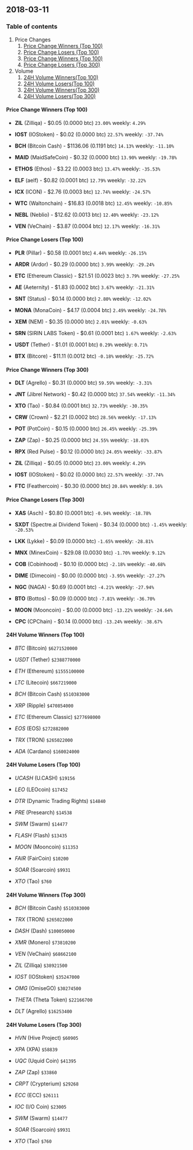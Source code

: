 ## 2018-03-11
### Table of contents
1. Price Changes
	1. [Price Change Winners (Top 100)](#price-change-winners-top-100)
	2. [Price Change Losers (Top 100)](#price-change-losers-top-100)
	1. [Price Change Winners (Top 100)](#price-change-winners-top-300)
	2. [Price Change Losers (Top 300)](#price-change-losers-top-300)
2. Volume
	1. [24H Volume Winners(Top 100)](#24h-volume-winners-top-100)
	2. [24H Volume Losers(Top 100)](#24h-volume-losers-top-100)
	1. [24H Volume Winners(Top 300)](#24h-volume-winners-top-300)
	2. [24H Volume Losers(Top 300)](#24h-volume-losers-top-300)

#### Price Change Winners (Top 100)
* **ZIL** (Zilliqa) - $0.05 (0.0000 btc) `23.00%` weekly: `4.29%`

* **IOST** (IOStoken) - $0.02 (0.0000 btc) `22.57%` weekly: `-37.74%`

* **BCH** (Bitcoin Cash) - $1136.06 (0.1191 btc) `14.13%` weekly: `-11.10%`

* **MAID** (MaidSafeCoin) - $0.32 (0.0000 btc) `13.90%` weekly: `-19.78%`

* **ETHOS** (Ethos) - $3.22 (0.0003 btc) `13.47%` weekly: `-35.53%`

* **ELF** (aelf) - $0.82 (0.0001 btc) `12.79%` weekly: `-32.22%`

* **ICX** (ICON) - $2.76 (0.0003 btc) `12.74%` weekly: `-24.57%`

* **WTC** (Waltonchain) - $16.83 (0.0018 btc) `12.45%` weekly: `-10.85%`

* **NEBL** (Neblio) - $12.62 (0.0013 btc) `12.40%` weekly: `-23.12%`

* **VEN** (VeChain) - $3.87 (0.0004 btc) `12.17%` weekly: `-16.31%`


#### Price Change Losers (Top 100)
* **PLR** (Pillar) - $0.58 (0.0001 btc) `4.44%` weekly: `-26.15%`

* **ARDR** (Ardor) - $0.29 (0.0000 btc) `3.99%` weekly: `-29.24%`

* **ETC** (Ethereum Classic) - $21.51 (0.0023 btc) `3.79%` weekly: `-27.25%`

* **AE** (Aeternity) - $1.83 (0.0002 btc) `3.67%` weekly: `-21.31%`

* **SNT** (Status) - $0.14 (0.0000 btc) `2.80%` weekly: `-12.02%`

* **MONA** (MonaCoin) - $4.17 (0.0004 btc) `2.49%` weekly: `-24.78%`

* **XEM** (NEM) - $0.35 (0.0000 btc) `2.01%` weekly: `-0.63%`

* **SRN** (SIRIN LABS Token) - $0.61 (0.0001 btc) `1.67%` weekly: `-2.63%`

* **USDT** (Tether) - $1.01 (0.0001 btc) `0.29%` weekly: `0.71%`

* **BTX** (Bitcore) - $11.11 (0.0012 btc) `-0.18%` weekly: `-25.72%`


#### Price Change Winners (Top 300)
* **DLT** (Agrello) - $0.31 (0.0000 btc) `59.59%` weekly: `-3.31%`

* **JNT** (Jibrel Network) - $0.42 (0.0000 btc) `37.54%` weekly: `-11.34%`

* **XTO** (Tao) - $0.84 (0.0001 btc) `32.73%` weekly: `-30.35%`

* **CRW** (Crown) - $2.21 (0.0002 btc) `28.56%` weekly: `-17.13%`

* **POT** (PotCoin) - $0.15 (0.0000 btc) `26.45%` weekly: `-25.39%`

* **ZAP** (Zap) - $0.25 (0.0000 btc) `24.55%` weekly: `-18.03%`

* **RPX** (Red Pulse) - $0.12 (0.0000 btc) `24.05%` weekly: `-33.87%`

* **ZIL** (Zilliqa) - $0.05 (0.0000 btc) `23.00%` weekly: `4.29%`

* **IOST** (IOStoken) - $0.02 (0.0000 btc) `22.57%` weekly: `-37.74%`

* **FTC** (Feathercoin) - $0.30 (0.0000 btc) `20.84%` weekly: `8.16%`


#### Price Change Losers (Top 300)
* **XAS** (Asch) - $0.80 (0.0001 btc) `-0.94%` weekly: `-18.78%`

* **SXDT** (Spectre.ai Dividend Token) - $0.34 (0.0000 btc) `-1.45%` weekly: `-20.53%`

* **LKK** (Lykke) - $0.09 (0.0000 btc) `-1.65%` weekly: `-28.81%`

* **MNX** (MinexCoin) - $29.08 (0.0030 btc) `-1.70%` weekly: `9.12%`

* **COB** (Cobinhood) - $0.10 (0.0000 btc) `-2.18%` weekly: `-40.68%`

* **DIME** (Dimecoin) - $0.00 (0.0000 btc) `-3.95%` weekly: `-27.27%`

* **NGC** (NAGA) - $0.69 (0.0001 btc) `-4.21%` weekly: `-27.94%`

* **BTO** (Bottos) - $0.09 (0.0000 btc) `-7.81%` weekly: `-36.70%`

* **MOON** (Mooncoin) - $0.00 (0.0000 btc) `-13.22%` weekly: `-24.64%`

* **CPC** (CPChain) - $0.14 (0.0000 btc) `-13.24%` weekly: `-38.67%`


#### 24H Volume Winners (Top 100)
* *BTC* (Bitcoin) `$6271520000`

* *USDT* (Tether) `$2388770000`

* *ETH* (Ethereum) `$1555100000`

* *LTC* (Litecoin) `$667219000`

* *BCH* (Bitcoin Cash) `$510383000`

* *XRP* (Ripple) `$470854000`

* *ETC* (Ethereum Classic) `$277698000`

* *EOS* (EOS) `$272882000`

* *TRX* (TRON) `$265022000`

* *ADA* (Cardano) `$160024000`


#### 24H Volume Losers (Top 100)
* *UCASH* (U.CASH) `$19156`

* *LEO* (LEOcoin) `$17452`

* *DTR* (Dynamic Trading Rights) `$14840`

* *PRE* (Presearch) `$14538`

* *SWM* (Swarm) `$14477`

* *FLASH* (Flash) `$13435`

* *MOON* (Mooncoin) `$11353`

* *FAIR* (FairCoin) `$10200`

* *SOAR* (Soarcoin) `$9931`

* *XTO* (Tao) `$760`


#### 24H Volume Winners (Top 300)
* *BCH* (Bitcoin Cash) `$510383000`

* *TRX* (TRON) `$265022000`

* *DASH* (Dash) `$100050000`

* *XMR* (Monero) `$73810200`

* *VEN* (VeChain) `$68662100`

* *ZIL* (Zilliqa) `$38921500`

* *IOST* (IOStoken) `$35247000`

* *OMG* (OmiseGO) `$30274500`

* *THETA* (Theta Token) `$22166700`

* *DLT* (Agrello) `$16253400`


#### 24H Volume Losers (Top 300)
* *HVN* (Hive Project) `$60905`

* *XPA* (XPA) `$58839`

* *UQC* (Uquid Coin) `$41395`

* *ZAP* (Zap) `$33860`

* *CRPT* (Crypterium) `$29268`

* *ECC* (ECC) `$26111`

* *IOC* (I/O Coin) `$23005`

* *SWM* (Swarm) `$14477`

* *SOAR* (Soarcoin) `$9931`

* *XTO* (Tao) `$760`


